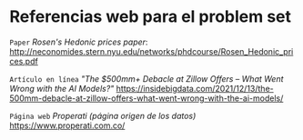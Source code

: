 # Referencias web para el problem set

`Paper` _Rosen's Hedonic prices paper_: http://neconomides.stern.nyu.edu/networks/phdcourse/Rosen_Hedonic_prices.pdf

`Artículo en línea` _"The $500mm+ Debacle at Zillow Offers – What Went Wrong with the AI Models?"_
https://insidebigdata.com/2021/12/13/the-500mm-debacle-at-zillow-offers-what-went-wrong-with-the-ai-models/

`Página web` _Properati (página origen de los datos)_ https://www.properati.com.co/
